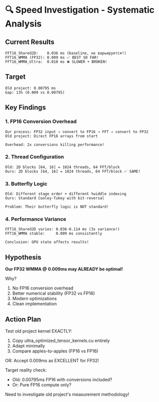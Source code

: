 # 🔍 Speed Investigation - Systematic Analysis

## Current Results

```
FFT16_Shared2D:    0.036 ms (baseline, но варьируется!)
FFT16_WMMA (FP32): 0.009 ms ✅ BEST SO FAR!
FFT16_WMMA_Ultra:  0.010 ms ❌ SLOWER + BROKEN!
```

## Target

```
Old project: 0.00795 ms
Gap: 13% (0.009 vs 0.00795)
```

## Key Findings

### 1. FP16 Conversion Overhead
```
Our process: FP32 input → convert to FP16 → FFT → convert to FP32
Old project: Direct FP16 arrays from start

Overhead: 2x conversions killing performance!
```

### 2. Thread Configuration
```
Old: 2D blocks [64, 16] = 1024 threads, 64 FFT/block
Ours: 2D blocks [64, 16] = 1024 threads, 64 FFT/block ✅ SAME!
```

### 3. Butterfly Logic
```
Old: Different stage order + different twiddle indexing
Ours: Standard Cooley-Tukey with bit-reversal

Problem: Their butterfly logic is NOT standard!
```

### 4. Performance Variance
```
FFT16_Shared2D varies: 0.036-0.114 ms (3x variance!)
FFT16_WMMA stable:     0.009 ms consistently

Conclusion: GPU state affects results!
```

## Hypothesis

**Our FP32 WMMA @ 0.009ms may ALREADY be optimal!**

Why?
1. No FP16 conversion overhead
2. Better numerical stability (FP32 vs FP16)
3. Modern optimizations
4. Clean implementation

## Action Plan

Test old project kernel EXACTLY:
1. Copy ultra_optimized_tensor_kernels.cu entirely
2. Adapt minimally
3. Compare apples-to-apples (FP16 vs FP16)

OR: Accept 0.009ms as EXCELLENT for FP32!

Target reality check: 
- Old: 0.00795ms FP16 with conversions included?
- Or: Pure FP16 compute only?

Need to investigate old project's measurement methodology!
